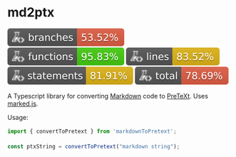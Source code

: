 # md2ptx

![Branches](https://github.com/skiadas/md2ptx/blob/badges/badges/coverage-branches.svg)
![Functions](https://github.com/skiadas/md2ptx/blob/badges/badges/coverage-functions.svg)
![Lines](https://github.com/skiadas/md2ptx/blob/badges/badges/coverage-lines.svg)
![Statements](https://github.com/skiadas/md2ptx/blob/badges/badges/coverage-statements.svg)
![Coverage total](https://github.com/skiadas/md2ptx/blob/badges/badges/coverage-total.svg)

A Typescript library for converting [Markdown](https://commonmark.org/) code to [PreTeXt](https://pretextbook.org/). Uses [marked.js](https://marked.js.org/).

Usage:
```typescript
import { convertToPretext } from 'markdownToPretext';

const ptxString = convertToPretext("markdown string");
```
